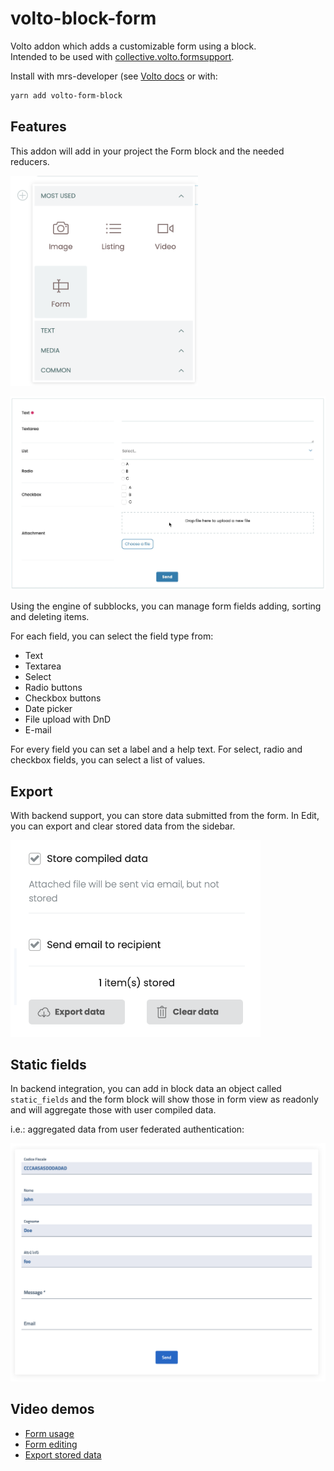 # volto-block-form

Volto addon which adds a customizable form using a block.  
Intended to be used with [collective.volto.formsupport](https://github.com/collective/collective.volto.formsupport).

Install with mrs-developer (see [Volto docs](https://docs.voltocms.com/customizing/add-ons/) or with:

```bash
yarn add volto-form-block
```

## Features

This addon will add in your project the Form block and the needed reducers.

<img alt="Form block in chooser" src="./docs/form-block-chooser.png" width="300" />

![Form block view](./docs/form-block-view.png)

Using the engine of subblocks, you can manage form fields adding, sorting and deleting items.

For each field, you can select the field type from:

- Text
- Textarea
- Select
- Radio buttons
- Checkbox buttons
- Date picker
- File upload with DnD
- E-mail

For every field you can set a label and a help text.
For select, radio and checkbox fields, you can select a list of values.

## Export

With backend support, you can store data submitted from the form.
In Edit, you can export and clear stored data from the sidebar.

<img alt="Form export" src="./docs/store-export-data.png" width="400" />

## Static fields

In backend integration, you can add in block data an object called `static_fields` and the form block will show those in form view as readonly and will aggregate those with user compiled data.

i.e.: aggregated data from user federated authentication:

![Static fields](./docs/form-static-fields.png)

## Video demos

- [Form usage](https://youtu.be/v5KtjEACRmI)
- [Form editing](https://youtu.be/wmTpzYBtNCQ)
- [Export stored data](https://youtu.be/3zVUaGaaVOg)
